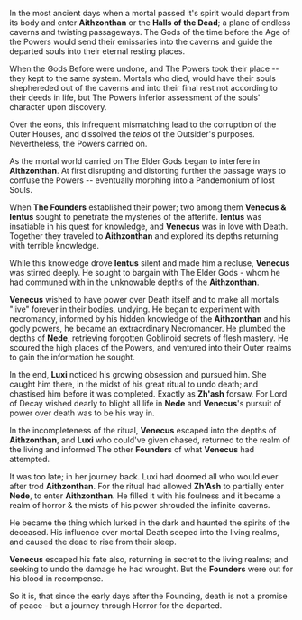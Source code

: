 In the most ancient days when a mortal passed it's spirit would depart from its body and enter **Aithzonthan** or the **Halls of the Dead**; a plane of endless caverns and twisting passageways. The Gods of the time before the Age of the Powers would send their emissaries into the caverns and guide the departed souls into their eternal resting places. 

When the Gods Before were undone, and The Powers took their place -- they kept to the same system. Mortals who died, would have their souls shephereded out of the caverns and into their final rest not according to their deeds in life, but The Powers inferior assessment of the souls' character upon discovery. 

Over the eons, this infrequent mismatching lead to the corruption of the Outer Houses, and dissolved the *telos* of the Outsider's purposes. Nevertheless, the Powers carried on. 

As the mortal world carried on The Elder Gods began to interfere in **Aithzonthan**. At first disrupting and distorting further the passage ways to confuse the Powers -- eventually morphing into a Pandemonium of lost Souls. 

When **The Founders** established their power; two among them **Venecus & Ientus** sought to penetrate the mysteries of the afterlife. **Ientus** was insatiable in his quest for knowledge, and **Venecus** was in love with Death. Together they traveled to **Aithzonthan** and explored its depths returning with terrible knowledge. 

While this knowledge drove **Ientus** silent and made him a recluse, **Venecus** was stirred deeply. He sought to bargain with The Elder Gods - whom he had communed with in the unknowable depths of the **Aithzonthan**. 

**Venecus** wished to have power over Death itself and to make all mortals "live" forever in their bodies, undying. He began to experiment with necromancy, informed by his hidden knowledge of the **Aithzonthan** and his godly powers, he became an extraordinary Necromancer. He plumbed the depths of **Nede**, retrieving forgotten Goblinoid secrets of flesh mastery. He scoured the high places of the Powers, and ventured into their Outer realms to gain the information he sought. 

In the end, **Luxi** noticed his growing obsession and pursued him. She caught him there, in the midst of his great ritual to undo death; and chastised him before it was completed. Exactly as **Zh'ash** forsaw. For Lord of Decay wished dearly to blight all life in **Nede** and **Venecus**'s pursuit of power over death was to be his way in. 

In the incompleteness of the ritual, **Venecus** escaped into the depths of **Aithzonthan**, and **Luxi** who could've given chased, returned to the realm of the living and informed The other **Founders** of what **Venecus** had attempted. 

It was too late; in her journey back. Luxi had doomed all who would ever after trod **Aithzonthan**. For the ritual had allowed **Zh'Ash** to partially enter **Nede**, to enter **Aithzonthan**. He filled it with his foulness and it became a realm of horror & the mists of his power shrouded the infinite caverns. 

He became the thing which lurked in the dark and haunted the spirits of the deceased. His influence over mortal Death seeped into the living realms, and caused the dead to rise from their sleep. 

**Venecus** escaped his fate also, returning in secret to the living realms; and seeking to undo the damage he had wrought. But the **Founders** were out for his blood in recompense. 

So it is, that since the early days after the Founding, death is not a promise of peace - but a journey through Horror for the departed. 